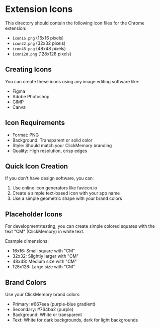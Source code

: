 # Extension Icons

This directory should contain the following icon files for the Chrome extension:

- `icon16.png` (16x16 pixels)
- `icon32.png` (32x32 pixels) 
- `icon48.png` (48x48 pixels)
- `icon128.png` (128x128 pixels)

## Creating Icons

You can create these icons using any image editing software like:
- Figma
- Adobe Photoshop
- GIMP
- Canva

## Icon Requirements

- Format: PNG
- Background: Transparent or solid color
- Style: Should match your ClickMemory branding
- Quality: High resolution, crisp edges

## Quick Icon Creation

If you don't have design software, you can:

1. Use online icon generators like favicon.io
2. Create a simple text-based icon with your app name
3. Use a simple geometric shape with your brand colors

## Placeholder Icons

For development/testing, you can create simple colored squares with the text "CM" (ClickMemory) in white text.

Example dimensions:
- 16x16: Small square with "CM"
- 32x32: Slightly larger with "CM" 
- 48x48: Medium size with "CM"
- 128x128: Large size with "CM"

## Brand Colors

Use your ClickMemory brand colors:
- Primary: #667eea (purple-blue gradient)
- Secondary: #764ba2 (purple)
- Background: White or transparent
- Text: White for dark backgrounds, dark for light backgrounds 